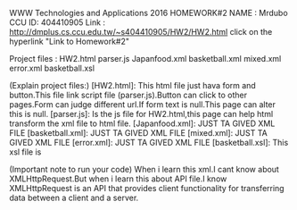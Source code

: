 WWW Technologies and Applications 2016
HOMEWORK#2
NAME : Mrdubo
CCU ID: 404410905
Link : http://dmplus.cs.ccu.edu.tw/~s404410905/HW2/HW2.html
click on the hyperlink "Link to Homework#2"

Project files : HW2.html parser.js Japanfood.xml basketball.xml
mixed.xml error.xml basketball.xsl

(Explain project files:)
	[HW2.html]: This html file just hava form and button.This file link script file (parser.js).Button can click to other pages.Form can judge different url.If form text is null.This page can alter this is null.
	[parser.js]: Is the js file for HW2.html,this page can help html transform the xml file to html file.
	[Japanfood.xml]: JUST TA GIVED XML FILE
	[basketball.xml]: JUST TA GIVED XML FILE
	[mixed.xml]: JUST TA GIVED XML FILE
	[error.xml]: JUST TA GIVED XML FILE
	[basketball.xsl]: This xsl file is 

(Important note to run your code)
    When i learn this xml.I cant know about XMLHttpRequest.But when i learn this about API file.I know XMLHttpRequest is an API that provides client functionality for transferring data between a client and a server.
	